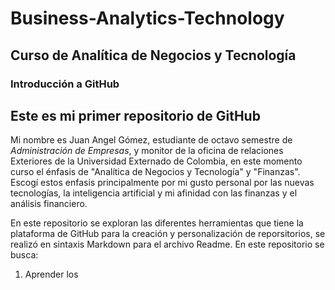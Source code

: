 # Business-Analytics-Technology
## Curso de Analítica de Negocios y Tecnología

### Introducción a GitHub
##  **Este es mi primer repositorio de GitHub**

Mi nombre es Juan Angel Gómez, estudiante de octavo semestre de *Administración de Empresas*, y monitor de la oficina de relaciones Exteriores de la Universidad Externado de Colombia, en este momento curso el énfasis de "Analítica de Negocios y Tecnología" y "Finanzas". Escogí estos enfasis principalmente por mi gusto personal por las nuevas tecnologías, la inteligencia artificial y mi afinidad con las finanzas y el análisis financiero.  

En este repositorio se exploran las diferentes herramientas que tiene la plataforma de GitHub para la creación y personalización de reporsitorios, se realizó en sintaxis Markdown para el archivo Readme. En este repositorio se busca:

1. Aprender los 
